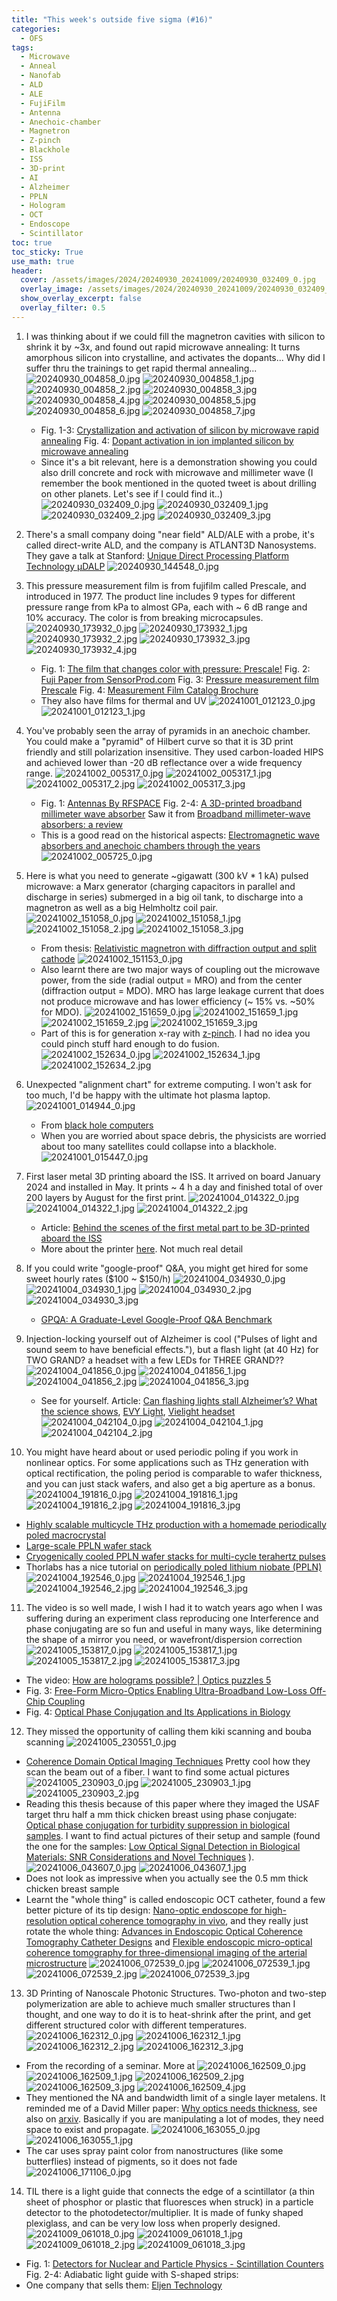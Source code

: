 ```yaml
---
title: "This week's outside five sigma (#16)"
categories:
  - OFS
tags:
  - Microwave
  - Anneal
  - Nanofab
  - ALD
  - ALE
  - FujiFilm
  - Antenna
  - Anechoic-chamber
  - Magnetron
  - Z-pinch
  - Blackhole
  - ISS
  - 3D-print
  - AI
  - Alzheimer
  - PPLN
  - Hologram
  - OCT
  - Endoscope
  - Scintillator
toc: true
toc_sticky: True
use_math: true
header:
  cover: /assets/images/2024/20240930_20241009/20240930_032409_0.jpg
  overlay_image: /assets/images/2024/20240930_20241009/20240930_032409_0.jpg
  show_overlay_excerpt: false
  overlay_filter: 0.5
---
```



1. I was thinking about if we could fill the magnetron cavities with silicon to shrink it by ~3x, and found out rapid microwave annealing:
It turns amorphous silicon into crystalline, and activates the dopants... Why did I suffer thru the trainings to get rapid thermal annealing...
   ![20240930_004858_0.jpg](/assets/images/2024/20240930_20241009/20240930_004858_0.jpg)
   ![20240930_004858_1.jpg](/assets/images/2024/20240930_20241009/20240930_004858_1.jpg)
   ![20240930_004858_2.jpg](/assets/images/2024/20240930_20241009/20240930_004858_2.jpg)
   ![20240930_004858_3.jpg](/assets/images/2024/20240930_20241009/20240930_004858_3.jpg)
   ![20240930_004858_4.jpg](/assets/images/2024/20240930_20241009/20240930_004858_4.jpg)
   ![20240930_004858_5.jpg](/assets/images/2024/20240930_20241009/20240930_004858_5.jpg)
   ![20240930_004858_6.jpg](/assets/images/2024/20240930_20241009/20240930_004858_6.jpg)
   ![20240930_004858_7.jpg](/assets/images/2024/20240930_20241009/20240930_004858_7.jpg)
   - Fig. 1-3: [Crystallization and activation of silicon by microwave rapid annealing](https://link.springer.com/article/10.1007/s00339-016-0220-7)
Fig. 4: [Dopant activation in ion implanted silicon by microwave annealing](https://pubs.aip.org/aip/jap/article-abstract/106/11/114902/901654/Dopant-activation-in-ion-implanted-silicon-by?redirectedFrom=fulltext)
   - Since it's a bit relevant, here is a demonstration showing you could also drill concrete and rock with microwave and millimeter wave
(I remember the book mentioned in the quoted tweet is about drilling on other planets. Let's see if I could find it..) 
   ![20240930_032409_0.jpg](/assets/images/2024/20240930_20241009/20240930_032409_0.jpg)
   ![20240930_032409_1.jpg](/assets/images/2024/20240930_20241009/20240930_032409_1.jpg)
   ![20240930_032409_2.jpg](/assets/images/2024/20240930_20241009/20240930_032409_2.jpg)
   ![20240930_032409_3.jpg](/assets/images/2024/20240930_20241009/20240930_032409_3.jpg)

2. There's a small company doing "near field" ALD/ALE with a probe, it's called direct-write ALD, and the company is ATLANT3D Nanosystems. They gave a talk at Stanford: [Unique Direct Processing Platform Technology µDALP](https://nanolabs.stanford.edu/events/unique-direct-processing-platform-technology-mdalp)
   ![20240930_144548_0.jpg](/assets/images/2024/20240930_20241009/20240930_144548_0.jpg)

3. This pressure measurement film is from fujifilm called Prescale, and introduced in 1977. The product line includes 9 types for different pressure range from kPa to almost GPa, each with ~ 6 dB range and 10% accuracy. The color is from breaking microcapsules.
![20240930_173932_0.jpg](/assets/images/2024/20240930_20241009/20240930_173932_0.jpg)
![20240930_173932_1.jpg](/assets/images/2024/20240930_20241009/20240930_173932_1.jpg)
![20240930_173932_2.jpg](/assets/images/2024/20240930_20241009/20240930_173932_2.jpg)
![20240930_173932_3.jpg](/assets/images/2024/20240930_20241009/20240930_173932_3.jpg)
![20240930_173932_4.jpg](/assets/images/2024/20240930_20241009/20240930_173932_4.jpg)
   - Fig. 1: [The film that changes color with pressure: Prescale!](https://fujifilm-innovation.tumblr.com/post/168661520780/the-film-that-changes-color-with-pressure)
Fig. 2: [Fuji Paper from SensorProd.com](https://www.sensorprod.com/glossary/paper/fuji-paper.php)
Fig. 3: [Pressure measurement film Prescale](https://www.fujifilm.com/us/en/business/industrial-materials/measurement-film/prescale/feature)
Fig. 4: [Measurement Film Catalog Brochure](https://www.tekscan.com/sites/default/files/resources/Measurement%20Film%20Catalog%20Brochure.pdf)
   - They also have films for thermal and UV
   ![20241001_012123_0.jpg](/assets/images/2024/20240930_20241009/20241001_012123_0.jpg)
   ![20241001_012123_1.jpg](/assets/images/2024/20240930_20241009/20241001_012123_1.jpg)

4. You've probably seen the array of pyramids in an anechoic chamber. You could make a "pyramid" of Hilbert curve so that it is 3D print friendly and still polarization insensitive. They used carbon-loaded HIPS and achieved lower than -20 dB reflectance over a wide frequency range.
![20241002_005317_0.jpg](/assets/images/2024/20240930_20241009/20241002_005317_0.jpg)
![20241002_005317_1.jpg](/assets/images/2024/20240930_20241009/20241002_005317_1.jpg)
![20241002_005317_2.jpg](/assets/images/2024/20240930_20241009/20241002_005317_2.jpg)
![20241002_005317_3.jpg](/assets/images/2024/20240930_20241009/20241002_005317_3.jpg)
   - Fig. 1: [Antennas By RFSPACE](https://antennatestlab.com/antenna-examples/example-3-vivaldi-antennas-rfspace)
Fig. 2-4: [A 3D-printed broadband millimeter wave absorber](https://pubs.aip.org/aip/rsi/article/90/2/024701/361743)
Saw it from [Broadband millimeter-wave absorbers: a review](https://www.cambridge.org/core/journals/international-journal-of-microwave-and-wireless-technologies/article/abs/broadband-millimeterwave-absorbers-a-review/4A05581C33F5E27E5AAB4CD16EC0D3D2)
   - This is a good read on the historical aspects:
[Electromagnetic wave absorbers and anechoic chambers through the years](https://ieeexplore.ieee.org/document/1140517)
   ![20241002_005725_0.jpg](/assets/images/2024/20240930_20241009/20241002_005725_0.jpg)

5. Here is what you need to generate ~gigawatt (300 kV * 1 kA) pulsed microwave: a Marx generator (charging capacitors in parallel and discharge in series) submerged in a big oil tank, to discharge into a magnetron as well as a big Helmholtz coil pair.
![20241002_151058_0.jpg](/assets/images/2024/20240930_20241009/20241002_151058_0.jpg)
![20241002_151058_1.jpg](/assets/images/2024/20240930_20241009/20241002_151058_1.jpg)
![20241002_151058_2.jpg](/assets/images/2024/20240930_20241009/20241002_151058_2.jpg)
![20241002_151058_3.jpg](/assets/images/2024/20240930_20241009/20241002_151058_3.jpg)
   - From thesis: [Relativistic magnetron with diffraction output and split cathode](https://digitalrepository.unm.edu/ece_etds/528/)
   ![20241002_151153_0.jpg](/assets/images/2024/20240930_20241009/20241002_151153_0.jpg)
   - Also learnt there are two major ways of coupling out the microwave power, from the side (radial output = MRO) and from the center (diffraction output = MDO). MRO has large leakage current that does not produce microwave and has lower efficiency (~ 15% vs. ~50% for MDO).
   ![20241002_151659_0.jpg](/assets/images/2024/20240930_20241009/20241002_151659_0.jpg)
   ![20241002_151659_1.jpg](/assets/images/2024/20240930_20241009/20241002_151659_1.jpg)
   ![20241002_151659_2.jpg](/assets/images/2024/20240930_20241009/20241002_151659_2.jpg)
   ![20241002_151659_3.jpg](/assets/images/2024/20240930_20241009/20241002_151659_3.jpg)
   - Part of this is for generation x-ray with [z-pinch](https://fire.pppl.gov/fpa05_olson.pdf). I had no idea you could pinch stuff hard enough to do fusion.
   ![20241002_152634_0.jpg](/assets/images/2024/20240930_20241009/20241002_152634_0.jpg)
   ![20241002_152634_1.jpg](/assets/images/2024/20240930_20241009/20241002_152634_1.jpg)
   ![20241002_152634_2.jpg](/assets/images/2024/20240930_20241009/20241002_152634_2.jpg)

6. Unexpected "alignment chart" for extreme computing.
I won't ask for too much, I'd be happy with the ultimate hot plasma laptop.
![20241001_014944_0.jpg](/assets/images/2024/20240930_20241009/20241001_014944_0.jpg)
   - From [black hole computers](https://jstor.org/stable/26060763)
   - When you are worried about space debris, the physicists are worried about too many satellites could collapse into a blackhole.
   ![20241001_015447_0.jpg](/assets/images/2024/20240930_20241009/20241001_015447_0.jpg)

7. First laser metal 3D printing aboard the ISS. It arrived on board January 2024 and installed in May. It prints ~ 4 h a day and finished total of over 200 layers by August for the first print.
![20241004_014322_0.jpg](/assets/images/2024/20240930_20241009/20241004_014322_0.jpg)
![20241004_014322_1.jpg](/assets/images/2024/20240930_20241009/20241004_014322_1.jpg)
![20241004_014322_2.jpg](/assets/images/2024/20240930_20241009/20241004_014322_2.jpg)
   - Article: [Behind the scenes of the first metal part to be 3D-printed aboard the ISS](https://www.airbus.com/en/newsroom/stories/2024-09-behind-the-scenes-of-the-first-metal-part-to-be-3d-printed-aboard-the-iss)
   - More about the printer [here](https://www.airbus.com/en/newsroom/stories/2024-01-the-worlds-first-metal-3d-printer-for-space-is-on-its-way-to-the-iss). Not much real detail

8. If you could write "google-proof" Q&A, you might get hired for some sweet hourly rates ($100 ~ $150/h)
![20241004_034930_0.jpg](/assets/images/2024/20240930_20241009/20241004_034930_0.jpg)
![20241004_034930_1.jpg](/assets/images/2024/20240930_20241009/20241004_034930_1.jpg)
![20241004_034930_2.jpg](/assets/images/2024/20240930_20241009/20241004_034930_2.jpg)
![20241004_034930_3.jpg](/assets/images/2024/20240930_20241009/20241004_034930_3.jpg)
   - [GPQA: A Graduate-Level Google-Proof Q&A Benchmark](https://arxiv.org/abs/2311.12022)

9. Injection-locking yourself out of Alzheimer is cool ("Pulses of light and sound seem to have beneficial effects."), but a flash light (at 40 Hz) for TWO GRAND? a headset with a few LEDs for THREE GRAND??
![20241004_041856_0.jpg](/assets/images/2024/20240930_20241009/20241004_041856_0.jpg)
![20241004_041856_1.jpg](/assets/images/2024/20240930_20241009/20241004_041856_1.jpg)
![20241004_041856_2.jpg](/assets/images/2024/20240930_20241009/20241004_041856_2.jpg)
![20241004_041856_3.jpg](/assets/images/2024/20240930_20241009/20241004_041856_3.jpg)
   - See for yourself.
Article: [Can flashing lights stall Alzheimer’s? What the science shows](https://www.nature.com/articles/d41586-024-03147-1), [EVY Light](https://optoceutics.com/shop/evy-light-usa/), [Vielight headset](https://www.vielight.com/devices/neuro-vagus-combo/)
   ![20241004_042104_0.jpg](/assets/images/2024/20240930_20241009/20241004_042104_0.jpg)
   ![20241004_042104_1.jpg](/assets/images/2024/20240930_20241009/20241004_042104_1.jpg)
   ![20241004_042104_2.jpg](/assets/images/2024/20240930_20241009/20241004_042104_2.jpg)

10. You might have heard about or used periodic poling if you work in nonlinear optics. For some applications such as THz generation with optical rectification, the poling period is comparable to wafer thickness, and you can just stack wafers, and also get a big aperture as a bonus.
![20241004_191816_0.jpg](/assets/images/2024/20240930_20241009/20241004_191816_0.jpg)
![20241004_191816_1.jpg](/assets/images/2024/20240930_20241009/20241004_191816_1.jpg)
![20241004_191816_2.jpg](/assets/images/2024/20240930_20241009/20241004_191816_2.jpg)
![20241004_191816_3.jpg](/assets/images/2024/20240930_20241009/20241004_191816_3.jpg)
   - [Highly scalable multicycle THz production with a homemade periodically poled macrocrystal](https://www.nature.com/articles/s42005-020-00421-2)
   - [Large-scale PPLN wafer stack](https://opg.optica.org/oe/fulltext.cfm?uri=oe-31-3-4041&id=525399)
   - [Cryogenically cooled PPLN wafer stacks for multi-cycle terahertz pulses](https://pubs.aip.org/aip/apl/article-abstract/125/14/141101/3314598/Cryogenically-cooled-periodically-poled-lithium?redirectedFrom=fulltext)
   - Thorlabs has a nice tutorial on [periodically poled lithium niobate (PPLN)](https://www.thorlabs.com/catalogpages/693.pdf)
   ![20241004_192546_0.jpg](/assets/images/2024/20240930_20241009/20241004_192546_0.jpg)
   ![20241004_192546_1.jpg](/assets/images/2024/20240930_20241009/20241004_192546_1.jpg)
   ![20241004_192546_2.jpg](/assets/images/2024/20240930_20241009/20241004_192546_2.jpg)
   ![20241004_192546_3.jpg](/assets/images/2024/20240930_20241009/20241004_192546_3.jpg)

11. The video is so well made, I wish I had it to watch years ago when I was suffering during an experiment class reproducing one
Interference and phase conjugating are so fun and useful in many ways, like determining the shape of a mirror you need, or wavefront/dispersion correction
![20241005_153817_0.jpg](/assets/images/2024/20240930_20241009/20241005_153817_0.jpg)
![20241005_153817_1.jpg](/assets/images/2024/20240930_20241009/20241005_153817_1.jpg)
![20241005_153817_2.jpg](/assets/images/2024/20240930_20241009/20241005_153817_2.jpg)
![20241005_153817_3.jpg](/assets/images/2024/20240930_20241009/20241005_153817_3.jpg)
   - The video: [How are holograms possible? | Optics puzzles 5](https://www.youtube.com/watch?v=EmKQsSDlaa4)
   - Fig. 3: [Free-Form Micro-Optics Enabling Ultra-Broadband Low-Loss Off-Chip Coupling](https://onlinelibrary.wiley.com/doi/10.1002/lpor.202200025)
   - Fig. 4: [Optical Phase Conjugation and Its Applications in Biology](https://thesis.library.caltech.edu/9771/)
   
12. They missed the opportunity of calling them kiki scanning and bouba scanning
![20241005_230551_0.jpg](/assets/images/2024/20240930_20241009/20241005_230551_0.jpg)
   - [Coherence Domain Optical Imaging Techniques](https://thesis.library.caltech.edu/4949/)
Pretty cool how they scan the beam out of a fiber. I want to find some actual pictures
   ![20241005_230903_0.jpg](/assets/images/2024/20240930_20241009/20241005_230903_0.jpg)
   ![20241005_230903_1.jpg](/assets/images/2024/20240930_20241009/20241005_230903_1.jpg)
   ![20241005_230903_2.jpg](/assets/images/2024/20240930_20241009/20241005_230903_2.jpg)
   - Reading this thesis because of this paper where they imaged the USAF target thru half a mm thick chicken breast using phase conjugate: [Optical phase conjugation for turbidity suppression in biological samples](https://www.nature.com/articles/nphoton.2007.297). I want to find actual pictures of their setup and sample (found the one for the samples: [Low Optical Signal Detection in Biological Materials: SNR Considerations and Novel Techniques](https://thesis.library.caltech.edu/5343/) ).
   ![20241006_043607_0.jpg](/assets/images/2024/20240930_20241009/20241006_043607_0.jpg)
   ![20241006_043607_1.jpg](/assets/images/2024/20240930_20241009/20241006_043607_1.jpg)
   - Does not look as impressive when you actually see the 0.5 mm thick chicken breast sample
   - Learnt the "whole thing" is called endoscopic OCT catheter, found a few better picture of its tip design: [Nano-optic endoscope for high-resolution optical coherence tomography in vivo](https://www.nature.com/articles/s41566-018-0224-2), and they really just rotate the whole thing: [Advances in Endoscopic Optical Coherence Tomography Catheter Designs](https://ieeexplore.ieee.org/document/7363723) and [Flexible endoscopic micro-optical coherence tomography for three-dimensional imaging of the arterial microstructure](https://www.nature.com/articles/s41598-020-65742-2)
   ![20241006_072539_0.jpg](/assets/images/2024/20240930_20241009/20241006_072539_0.jpg)
   ![20241006_072539_1.jpg](/assets/images/2024/20240930_20241009/20241006_072539_1.jpg)
   ![20241006_072539_2.jpg](/assets/images/2024/20240930_20241009/20241006_072539_2.jpg)
   ![20241006_072539_3.jpg](/assets/images/2024/20240930_20241009/20241006_072539_3.jpg)

13. 3D Printing of Nanoscale Photonic Structures.
Two-photon and two-step polymerization are able to achieve much smaller structures than I thought, and one way to do it is to heat-shrink after the print, and get different structured color with different temperatures.
![20241006_162312_0.jpg](/assets/images/2024/20240930_20241009/20241006_162312_0.jpg)
![20241006_162312_1.jpg](/assets/images/2024/20240930_20241009/20241006_162312_1.jpg)
![20241006_162312_2.jpg](/assets/images/2024/20240930_20241009/20241006_162312_2.jpg)
![20241006_162312_3.jpg](/assets/images/2024/20240930_20241009/20241006_162312_3.jpg)
   - From the recording of a seminar. More at 
   ![20241006_162509_0.jpg](/assets/images/2024/20240930_20241009/20241006_162509_0.jpg)
   ![20241006_162509_1.jpg](/assets/images/2024/20240930_20241009/20241006_162509_1.jpg)
   ![20241006_162509_2.jpg](/assets/images/2024/20240930_20241009/20241006_162509_2.jpg)
   ![20241006_162509_3.jpg](/assets/images/2024/20240930_20241009/20241006_162509_3.jpg)
   ![20241006_162509_4.jpg](/assets/images/2024/20240930_20241009/20241006_162509_4.jpg)
   - They mentioned the NA and bandwidth limit of a single layer metalens. It reminded me of a David Miller paper: [Why optics needs thickness](https://www.science.org/doi/10.1126/science.ade3395), see also on [arxiv](https://arxiv.org/abs/2209.03552). Basically if you are manipulating a lot of modes, they need space to exist and propagate.
   ![20241006_163055_0.jpg](/assets/images/2024/20240930_20241009/20241006_163055_0.jpg)
   ![20241006_163055_1.jpg](/assets/images/2024/20240930_20241009/20241006_163055_1.jpg)
   - The car uses spray paint color from nanostructures (like some butterflies) instead of pigments, so it does not fade
   ![20241006_171106_0.jpg](/assets/images/2024/20240930_20241009/20241006_171106_0.jpg)

14. TIL there is a light guide that connects the edge of a scintillator (a thin sheet of phosphor or plastic that fluoresces when struck) in a particle detector to the photodetector/multiplier.
It is made of funky shaped plexiglass, and can be very low loss when properly designed.
![20241009_061018_0.jpg](/assets/images/2024/20240930_20241009/20241009_061018_0.jpg)
![20241009_061018_1.jpg](/assets/images/2024/20240930_20241009/20241009_061018_1.jpg)
![20241009_061018_2.jpg](/assets/images/2024/20240930_20241009/20241009_061018_2.jpg)
![20241009_061018_3.jpg](/assets/images/2024/20240930_20241009/20241009_061018_3.jpg)
   - Fig. 1: [Detectors for Nuclear and Particle Physics - Scintillation Counters](https://indico.cern.ch/event/104466/attachments/15569/22558/scintillator_V2.pdf)
Fig. 2-4: Adiabatic light guide with S-shaped strips:
   - One company that sells them: [Eljen Technology](https://eljentechnology.com/products/light-guides-and-acrylic-plastic)

